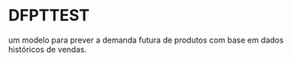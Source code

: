 # DFPTTEST
um modelo para prever a demanda futura de produtos com base em dados históricos de vendas.
